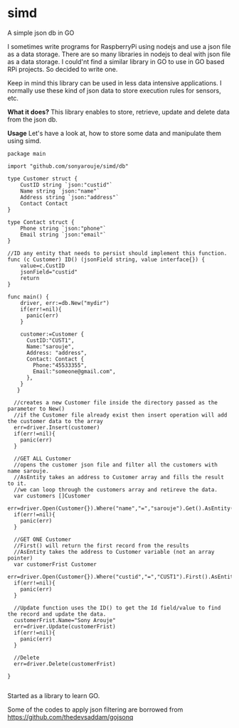 # simd
A simple json db in GO

I sometimes write programs for RaspberryPi using nodejs and use a json file as a data storage. There are so many libraries in nodejs to deal with json file as a data storage. I could'nt find a similar library in GO to use in GO based RPi projects. So decided to write one.

Keep in mind this library can be used in less data intensive applications. I normally use these kind of json data to store execution rules for sensors, etc.

**What it does?**
This library enables to store, retrieve, update and delete data from the json db.

**Usage**
Let's have a look at, how to store some data and manipulate them using simd.

```
package main

import "github.com/sonyarouje/simd/db"

type Customer struct {
	CustID string `json:"custid"`
	Name string `json:"name"`
	Address string `json:"address"`
	Contact Contact
}

type Contact struct {
	Phone string `json:"phone"`
	Email string `json:"email"`
}

//ID any entity that needs to persist should implement this function.
func (c Customer) ID() (jsonField string, value interface{}) {
	value=c.CustID
	jsonField="custid"
	return
}

func main() {
    driver, err:=db.New("mydir")
    if(err!=nil){
      panic(err)
    }
  
    customer:=Customer {
      CustID:"CUST1",
      Name:"sarouje",
      Address: "address",
      Contact: Contact {
        Phone:"45533355",
        Email:"someone@gmail.com",
      },
    }    
   }

  //creates a new Customer file inside the directory passed as the parameter to New()
  //if the Customer file already exist then insert operation will add the customer data to the array
  err=driver.Insert(customer)
  if(err!=nil){
    panic(err)
  }
  
  //GET ALL Customer
  //opens the customer json file and filter all the customers with name sarouje.
  //AsEntity takes an address to Customer array and fills the result to it.
  //we can loop through the customers array and retireve the data.
  var customers []Customer
  err=driver.Open(Customer{}).Where("name","=","sarouje").Get().AsEntity(&customers)
  if(err!=nil){
    panic(err)
  }
  
  //GET ONE Customer
  //First() will return the first record from the results 
  //AsEntity takes the address to Customer variable (not an array pointer)
  var customerFrist Customer
  err=driver.Open(Customer{}).Where("custid","=","CUST1").First().AsEntity(&customerFrist)
  if(err!=nil){
    panic(err)
  }
  
  //Update function uses the ID() to get the Id field/value to find the record and update the data.
  customerFrist.Name="Sony Arouje"
  err=driver.Update(customerFrist)
  if(err!=nil){
    panic(err)
  }
  
  //Delete
  err=driver.Delete(customerFrist)
  
}
  
```



Started as a library to learn GO.

Some of the codes to apply json filtering are borrowed from https://github.com/thedevsaddam/gojsonq
